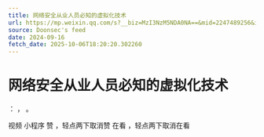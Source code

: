 ```yaml
---
title: 网络安全从业人员必知的虚拟化技术
url: https://mp.weixin.qq.com/s?__biz=MzI3NzM5NDA0NA==&mid=2247489256&idx=1&sn=b6354364629705320a8ee4736c21325f
source: Doonsec's feed
date: 2024-09-16
fetch_date: 2025-10-06T18:20:20.302260
---
```


# 网络安全从业人员必知的虚拟化技术

：
，
。

视频
小程序
赞
，轻点两下取消赞
在看
，轻点两下取消在看